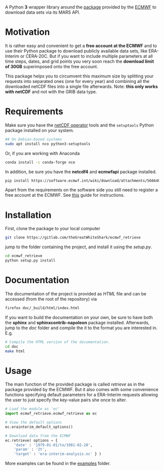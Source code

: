 A Python **3** wrapper library around the
[package](https://software.ecmwf.int/wiki/display/WEBAPI/Access+ECMWF+Public+Datasets)
provided by the [ECMWF](https://software.ecmwf.int/wiki/) to download
data sets via its MARS API.

# Motivation

It is rather easy and convenient to get a **free account at the
ECMWF** and to use their Python package to download publicly 
available data sets, like ERA-Interim or CERA-20C. But if you want to
include multiple parameters at all time steps, dates, and grid
points you very soon reach the **download limit of 30GB** superimposed
onto the free account. 

This package helps you to circumvent this maximum size by splitting
your requests into separated ones (one for every year) and combining
all the downloaded netCDF files into a single file afterwards. Note:
**this only works with netCDF** and not with the GRIB data type.

# Requirements

Make sure you have the [netCDF
operator](http://nco.sourceforge.net/) tools and the `setuptools`
Python package installed on your system.

``` bash
## On Debian-based systems
sudo apt install nco python3-setuptools
```
Or, if you are working with Anaconda

``` bash
conda install -c conda-forge nco
```

In addition, be sure you have the **netcdf4** and **ecmwfapi** package
installed.

``` bash
pip install https://software.ecmwf.int/wiki/download/attachments/56664858/ecmwf-api-client-python.tgz
```

Apart from the requirements on the software side you still need to
register a free account at the ECMWF. See
[this](https://software.ecmwf.int/wiki/display/WEBAPI/Access+ECMWF+Public+Datasets)
guide for instructions.

# Installation

First, clone the package to your local computer

``` bash
git clone https://gitlab.com/theGreatWhiteShark/ecmwf_retrieve
```

jump to the folder containing the project, and install it using the
*setup.py*.

``` bash
cd ecmwf_retrieve
python setup.py install
```

# Documentation

The documentation of the project is provided as *HTML* file and can be
accessed (from the root of the repository) via

``` bash
firefox doc/_build/html/index.html
```

If you want to build the documentation on your own, be sure to have
both the **sphinx** and **sphinxcontrib-napoleon** package
installed. Afterwards, jump to the *doc* folder and compile the it to
the format you are interested in. E.g.

``` bash
# Compile the HTML version of the documentation.
cd doc
make html
```

# Usage

The main function of the provided package is called *retrieve* as in
the package provided by the ECMWF. But it also comes with some
convenience functions specifying default parameters for a ERA-Interim
requests allowing the user to just specify the key-value pairs she
once to alter.

``` python
# Load the module as 'ec'
import ecmwf_retrieve.ecmwf_retrieve as ec

# View the default options
ec.erainterim_default_options()

# Download data from the ECMWF
ec.retrieve( options = { 
	'date' : '1979-01-01/to/1981-02-28',
	'param' : '2t', 
	'target' : 'era-interim-analysis.nc' } )
```

More examples can be found in the [examples](examples/) folder.
